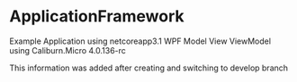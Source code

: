 # ApplicationFramework
Example Application using netcoreapp3.1 WPF Model View ViewModel using Caliburn.Micro 4.0.136-rc

This information was added after creating and switching to develop branch
